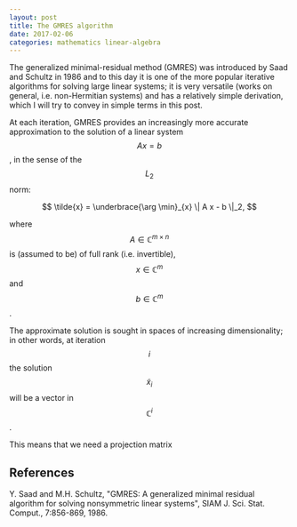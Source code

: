 ```yaml
---
layout: post
title: The GMRES algorithm
date: 2017-02-06
categories: mathematics linear-algebra
---
```


The generalized minimal-residual method (GMRES) was introduced by Saad and Schultz in 1986 and to this day it is one of the more popular iterative algorithms for solving large linear systems; it is very versatile (works on general, i.e. non-Hermitian systems) and has a relatively simple derivation, which I will try to convey in simple terms in this post.

At each iteration, GMRES provides an increasingly more accurate approximation to the solution of a linear system $$A x = b$$, in the sense of the $$L_2$$ norm:

$$
\tilde{x} = \underbrace{\arg \min}_{x} \| A x - b \|_2,
$$

where $$A \in \mathbb{C}^{m \times n}$$ is (assumed to be) of full rank (i.e. invertible), $$x \in \mathbb{C}^m$$ and $$b \in \mathbb{C}^m$$.

The approximate solution is sought in spaces of increasing dimensionality; in other words, at iteration $$i$$ the solution $$\tilde{x}_i$$ will be a vector in $$\mathbb{C}^i$$.

This means that we need a projection matrix  



## References

Y. Saad and M.H. Schultz, "GMRES: A generalized minimal residual algorithm for solving nonsymmetric linear systems", SIAM J. Sci. Stat. Comput., 7:856-869, 1986. 

